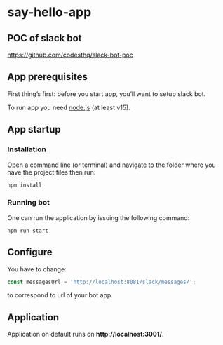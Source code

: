 # say-hello-app

## POC of slack bot

https://github.com/codesthq/slack-bot-poc

## App prerequisites

First thing’s first: before you start app, you’ll want to setup slack bot.

To run app you need [node.js](https://nodejs.org/en/) (at least v15).

## App startup

### Installation

Open a command line (or terminal) and navigate to the folder where you have the project files then run:

```
npm install
```

### Running bot

One can run the application by issuing the following command:

```
npm run start
```


## Configure

You have to change:

```js
const messagesUrl = 'http://localhost:8081/slack/messages/';
```

to correspond to url of your bot app.

## Application

Application on default runs on **http://localhost:3001/**.



